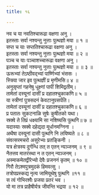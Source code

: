 ```yaml
---
title: १६

---
```

नव च या नवतिश्चारूढा वक्षणा अनु ।  
इतस्ताः सर्वा नश्यन्तु नुत्ताः पुत्थज्ञो मया ॥ १ ॥  
सप्त च याः सप्ततिश्चारूढा वक्षणा अनु ।  
इतस्ताः सर्वा नश्यन्तु नुत्ताः पुत्थज्ञो मया ॥ २ ॥  
पञ्च च याः पञ्चाशच्चारूढा वक्षणा अनु ।  
इतस्ताः सर्वा नश्यन्तु नुत्ताः पुत्थज्ञो मया ॥ ॥ ३ ॥  
ऊरूभ्यां तेऽष्ठीवद्भ्यां पार्ष्णिभ्यां भंससः ।  
स्त्रिया जार इव पुत्थज्ञीं प्र मृणीमसि॥ ४ ॥  
अनुसृप्तां गहनेषु धूक्ष्णां पापीं शिमिद्वतीम्।  
तामेतां दस्यूनां दासीं प्र दहातश्चुकाकणि॥ ५ ॥  
या स्त्रीणां पुत्रसदनं केवटानुपसर्पति।  
तामेतां दस्यूनां दासीं प्र दहातश्चुकाकणि॥ ६ ॥  
प्र पतातः सुकटनाळि सुषेः कुषीतको यथा।  
स्रक्वे ते तिप्रं धक्ष्यामि सा नशिष्यसि पुत्थगि॥ ७ ॥  
यदास्याः स्रक्वे दहेद्यदा मूर्धानमग्निना ।  
अथैषा दस्यूनां दासी पुत्थगि नि लयिष्यते ॥ ८ ॥  
संवत्सरमचरो असुरेभ्यः प्रतङ्किनी ।  
यत्र क्षेत्रस्य दुर्गन्धि तत् त एतन् न्यञ्जनम् ॥ ९ ॥  
नैतत्तव मातरंस्था न त एतन् न्यञ्जनम् ।  
अस्माकमेतद्वीरेभ्यो देवैः प्रजननं कृतम् ॥ १० ॥  
गिरौ तेऽश्मपुत्रमुदकं हिमवत्सु ।  
तत्रोपप्रस्कद्य नृत्य जामियूथेषु पुत्थगि ॥११ ॥  
स त्वं गोभिरश्वैः प्रजया प्रतरं भव ।  
यो मा तत्र प्राहैषीर्यत्र जीवन्ति भद्रया ॥ १२ ॥  
  